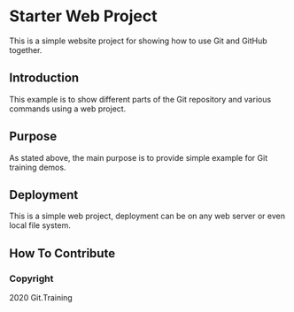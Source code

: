 # Starter Web Project

This is a simple website project for showing how to use Git and GitHub together.

## Introduction

This example is to show different parts of the Git repository and various commands using a web project. 

## Purpose

As stated above, the main purpose is to provide simple example for Git training demos.

## Deployment

This is a simple web project, deployment can be on any web server or even local file system.

## How To Contribute

### Copyright

2020 Git.Training
